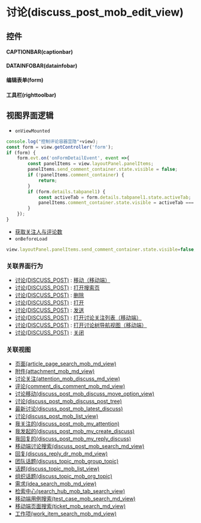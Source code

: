 # 讨论(discuss_post_mob_edit_view)  <!-- {docsify-ignore-all} -->



## 控件
#### CAPTIONBAR(captionbar)
#### DATAINFOBAR(datainfobar)
#### 编辑表单(form)
#### 工具栏(righttoolbar)

## 视图界面逻辑
* `onViewMounted`
```javascript
console.log("控制评论容器显隐"+view);
const form = view.getController('form');
if (form) {
    form.evt.on('onFormDetailEvent', event =>{
        const panelItems = view.layoutPanel.panelItems;
        panelItems.send_comment_container.state.visible = false;
        if (!panelItems.comment_container) {
            return;
        }
        if (form.details.tabpanel1) {
            const activeTab = form.details.tabpanel1.state.activeTab;
            panelItems.comment_container.state.visible = activeTab === 'detailpage';
        }
    });
}
```
  * [获取关注人与评论数](module/TestMgmt/test_case/uilogic/fill_att_com_count)
* `onBeforeLoad`
```javascript
view.layoutPanel.panelItems.send_comment_container.state.visible=false;
```


### 关联界面行为
  * [讨论(DISCUSS_POST)](module/Team/discuss_post) : [移动（移动端）](module/Team/discuss_post#界面行为)
  * [讨论(DISCUSS_POST)](module/Team/discuss_post) : [打开搜索页](module/Team/discuss_post#界面行为)
  * [讨论(DISCUSS_POST)](module/Team/discuss_post) : [删除](module/Team/discuss_post#界面行为)
  * [讨论(DISCUSS_POST)](module/Team/discuss_post) : [打开](module/Team/discuss_post#界面行为)
  * [讨论(DISCUSS_POST)](module/Team/discuss_post) : [发送](module/Team/discuss_post#界面行为)
  * [讨论(DISCUSS_POST)](module/Team/discuss_post) : [打开讨论关注列表（移动端）](module/Team/discuss_post#界面行为)
  * [讨论(DISCUSS_POST)](module/Team/discuss_post) : [打开讨论树导航视图（移动端）](module/Team/discuss_post#界面行为)
  * [讨论(DISCUSS_POST)](module/Team/discuss_post) : [关闭](module/Team/discuss_post#界面行为)

### 关联视图
  * [页面(article_page_search_mob_md_view)](app/view/article_page_search_mob_md_view)
  * [附件(attachment_mob_md_view)](app/view/attachment_mob_md_view)
  * [讨论关注(attention_mob_discuss_md_view)](app/view/attention_mob_discuss_md_view)
  * [评论(comment_dis_comment_mob_md_view)](app/view/comment_dis_comment_mob_md_view)
  * [讨论移动(discuss_post_mob_discuss_move_option_view)](app/view/discuss_post_mob_discuss_move_option_view)
  * [讨论(discuss_post_mob_discuss_post_tree)](app/view/discuss_post_mob_discuss_post_tree)
  * [最新讨论(discuss_post_mob_latest_discuss)](app/view/discuss_post_mob_latest_discuss)
  * [讨论(discuss_post_mob_list_view)](app/view/discuss_post_mob_list_view)
  * [我关注的(discuss_post_mob_my_attention)](app/view/discuss_post_mob_my_attention)
  * [我发起的(discuss_post_mob_my_create_discuss)](app/view/discuss_post_mob_my_create_discuss)
  * [我回复的(discuss_post_mob_my_reply_discuss)](app/view/discuss_post_mob_my_reply_discuss)
  * [移动端讨论搜索(discuss_post_mob_search_md_view)](app/view/discuss_post_mob_search_md_view)
  * [回复(discuss_reply_dr_mob_md_view)](app/view/discuss_reply_dr_mob_md_view)
  * [团队话题(discuss_topic_mob_group_topic)](app/view/discuss_topic_mob_group_topic)
  * [话题(discuss_topic_mob_list_view)](app/view/discuss_topic_mob_list_view)
  * [组织话题(discuss_topic_mob_org_topic)](app/view/discuss_topic_mob_org_topic)
  * [需求(idea_search_mob_md_view)](app/view/idea_search_mob_md_view)
  * [检索中心(search_hub_mob_tab_search_view)](app/view/search_hub_mob_tab_search_view)
  * [移动端用例搜索(test_case_mob_search_md_view)](app/view/test_case_mob_search_md_view)
  * [移动端页面搜索(ticket_mob_search_md_view)](app/view/ticket_mob_search_md_view)
  * [工作项(work_item_search_mob_md_view)](app/view/work_item_search_mob_md_view)

<script>
 const { createApp } = Vue
  createApp({
    data() {
      return {

      }
    }
  }).use(ElementPlus).mount('#app')
</script>